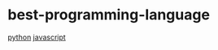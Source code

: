 # best-programming-language
<a href="https://learnquickly.net/best-resources-to-learn-python/"> python</a>
<a href="https://learnquickly.net/best-javascript-course/">javascript</a>
